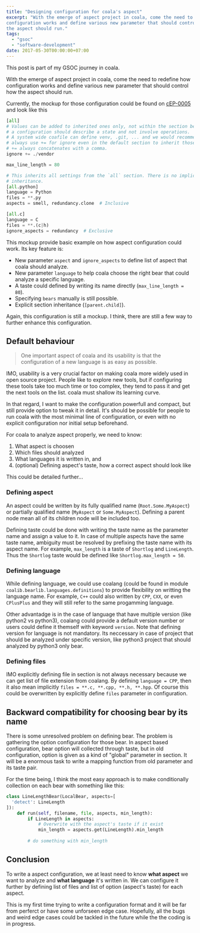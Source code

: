 ```yaml
---
title: "Designing configuration for coala's aspect"
excerpt: "With the emerge of aspect project in coala, come the need to redefine how
configuration works and define various new parameter that should control how
the aspect should run."
tags:
  - "gsoc"
  - "software-development"
date: 2017-05-30T00:00:00+07:00
---
```


This post is part of my GSOC journey in coala.

With the emerge of aspect project in coala, come the need to redefine how
configuration works and define various new parameter that should control how
the aspect should run.

Currently, the mockup for those configuration could be found on [cEP-0005](https://github.com/coala/cEPs/blob/53720cc8d792bb73206e33977ee7e1f2fb1414a9/cEP-0005.md#mockup)
and look like this

```python
[all]
# Values can be added to inherited ones only, not within the section because
# a configuration should describe a state and not involve operations.
# A system wide coafile can define venv, .git, ... and we would recommend to
# always use += for ignore even in the default section to inherit those values.
# += always concatenates with a comma.
ignore += ./vendor

max_line_length = 80

# This inherits all settings from the `all` section. There is no implicit
# inheritance.
[all.python]
language = Python
files = **.py
aspects = smell, redundancy.clone  # Inclusive

[all.c]
language = C
files = **.(c|h)
ignore_aspects = redundancy  # Exclusive
```

This mockup provide basic example on how aspect configuration could work. Its 
key feature is:

- New parameter `aspect` and `ignore_aspects` to define list of aspect that
  coala should analyze.
- New parameter `language` to help coala choose the right bear that could 
  analyze a specific language.
- A taste could defined by writing its name directly (`max_line_length = 80`).
- Specifying `bears` manually is still possible.
- Explicit section inheritance (`[parent.child]`).

Again, this configuration is still a mockup. I think, there are still a few way
to further enhance this configuration.


## Default behaviour

> One important aspect of coala and its usability is that the configuration
> of a new language is as easy as possible.

IMO, usability is a very crucial factor on making coala more widely used in 
open source project. People like to explore new tools, but if configuring these
tools take too much time or too complex, they tend to pass it and get the next 
tools on the list. coala must shallow its learning curve.

In that regard, I want to make the configuration powerfull and compact, but 
still provide option to tweak it in detail. It's should be possible for people
to run coala with the most minimal line of configuration, or even with no 
explicit configuration nor initial setup beforehand.

For coala to analyze aspect properly, we need to know:

1. What aspect is choosen
2. Which files should analyzed
3. What languages it is written in, and
4. (optional) Defining aspect's taste, how a correct aspect should look like

This could be detailed further...


### Defining aspect

An aspect could be written by its fully qualified name (`Root.Some.MyAspect`) or
partially qualified name (`MyAspect` or `Some.MyAspect`). Defining a parent node
mean all of its children node will be included too.

Defining taste could be done with writing the taste name as the parameter name
and assign a value to it. In case of multiple aspects have the same taste name, 
ambiguity must be resolved by prefixing the taste name with its aspect name. 
For example, `max_length` is a taste of `Shortlog` and `LineLength`. Thus the 
`Shortlog` taste would be defined like `Shortlog.max_length = 50`.


### Defining language

While defining language, we could use coalang (could be found in module 
`coalib.bearlib.languages.definitions`) to provide flexibility on writting the
language name. For example, `C++` could also written by `CPP`, `CXX`, or even
`CPlusPlus` and they will still refer to the same progamming language.

Other advantadge is in the case of language that have multiple version (like
python2 vs python3), coalang could provide a default version number or users
could define it themself with keyword `version`. Note that defining version for
language is not mandatory. Its neccessary in case of project that should be 
analyzed under specific version, like python3 project that should analyzed
by python3 only bear.


### Defining files

IMO explicitly defining file in section is not always necessary because we can
get list of file extension from coalang. By defining `language = CPP`, then it 
also mean implicitly `files = **.c, **.cpp, **.h, **.hpp`. Of course this could
be overwritten by explicitly define `files` parameter in configuration.


## Backward compatibility for choosing bear by its name

There is some unresolved problem on defining bear. The problem is gathering the
option configuration for those bear. In aspect based configuration, bear option
will collected through taste, but in old configuration, option is given as a 
kind of "global" parameter in section. It will be a enormous task to write a
mapping function from old parameter and its taste pair.

For the time being, I think the most easy approach is to make conditionally 
collection on each bear with something like this:

```python
class LineLengthBear(LocalBear, aspects=[
  'detect': LineLength
]):
    def run(self, filename, file, aspects, min_length):
        if LineLength in aspects:
            # Overwrite with the aspect's taste if it exist
            min_length = aspects.get(LineLength).min_length
        
        # do something with min_length
```


## Conclusion

To write a aspect configuration, we at least need to know **what aspect** we 
want to analyze and **what language** it's written in. We can configure it 
further by defining list of files and list of option (aspect's taste) for each
aspect.

This is my first time trying to write a configuration format and it will be far
from perferct or have some unforseen edge case. Hopefully, all the bugs and 
weird edge cases could be tackled in the future while the the coding is in 
progress.